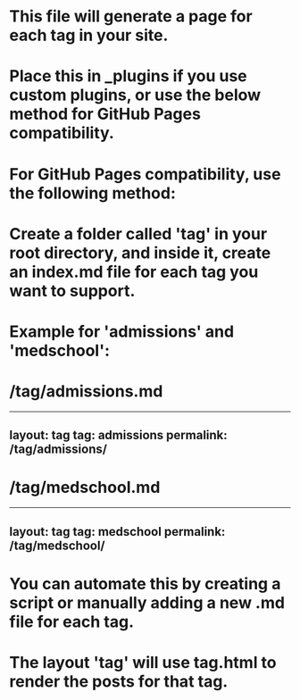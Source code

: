 # This file will generate a page for each tag in your site.
# Place this in _plugins if you use custom plugins, or use the below method for GitHub Pages compatibility.

# For GitHub Pages compatibility, use the following method:
# Create a folder called 'tag' in your root directory, and inside it, create an index.md file for each tag you want to support.
# Example for 'admissions' and 'medschool':

# /tag/admissions.md
---
layout: tag
tag: admissions
permalink: /tag/admissions/
---

# /tag/medschool.md
---
layout: tag
tag: medschool
permalink: /tag/medschool/
---

# You can automate this by creating a script or manually adding a new .md file for each tag.
# The layout 'tag' will use tag.html to render the posts for that tag.

